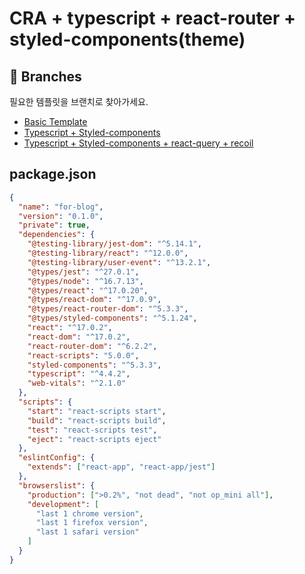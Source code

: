 # CRA + typescript + react-router + styled-components(theme)

## 🌿 Branches

필요한 템플릿을 브랜치로 찾아가세요.

- [Basic Template](https://github.com/Cottonwood-moa/ReactBasicTemplate)
- [Typescript + Styled-components](https://github.com/Cottonwood-moa/ReactBasicTemplate/tree/react-typescript)
- [Typescript + Styled-components + react-query + recoil](https://github.com/Cottonwood-moa/ReactBasicTemplate/tree/react-typescript-recoil-reactQuery)

## package.json

```json
{
  "name": "for-blog",
  "version": "0.1.0",
  "private": true,
  "dependencies": {
    "@testing-library/jest-dom": "^5.14.1",
    "@testing-library/react": "^12.0.0",
    "@testing-library/user-event": "^13.2.1",
    "@types/jest": "^27.0.1",
    "@types/node": "^16.7.13",
    "@types/react": "^17.0.20",
    "@types/react-dom": "^17.0.9",
    "@types/react-router-dom": "^5.3.3",
    "@types/styled-components": "^5.1.24",
    "react": "^17.0.2",
    "react-dom": "^17.0.2",
    "react-router-dom": "^6.2.2",
    "react-scripts": "5.0.0",
    "styled-components": "^5.3.3",
    "typescript": "^4.4.2",
    "web-vitals": "^2.1.0"
  },
  "scripts": {
    "start": "react-scripts start",
    "build": "react-scripts build",
    "test": "react-scripts test",
    "eject": "react-scripts eject"
  },
  "eslintConfig": {
    "extends": ["react-app", "react-app/jest"]
  },
  "browserslist": {
    "production": [">0.2%", "not dead", "not op_mini all"],
    "development": [
      "last 1 chrome version",
      "last 1 firefox version",
      "last 1 safari version"
    ]
  }
}
```
